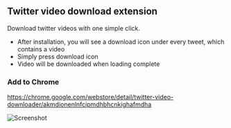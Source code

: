 ## Twitter video download extension

Download twitter videos with one simple click.

  - After installation, you will see a download icon under every tweet, which contains a video
  - Simply press download icon
  - Video will be downloaded when loading complete

### Add to Chrome  

https://chrome.google.com/webstore/detail/twitter-video-downloader/akmdionenlnfcipmdhbhcnkighafmdha

![Screenshot](https://raw.githubusercontent.com/mstfsnc/twitter-video-downloader/master/public/screenshot.gif)
